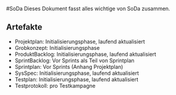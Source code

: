 #SoDa
Dieses Dokument fasst alles wichtige von SoDa zusammen.
## Artefakte
* Projektplan: Initialisierungsphase, laufend aktualisiert
* Grobkonzept: Initialisierungsphase
* ProduktBacklog: Initialisierungsphase, laufend aktualisiert
* SprintBacklog: Vor Sprints als Teil von Sprintplan
* Sprintplan: Vor Sprints (Anhang Projektplan)
* SysSpec: Initialisierungsphase, laufend aktualisiert
* Testplan: Initialisierungsphase, laufend aktualisiert
* Testprotokoll: pro Testkampagne


